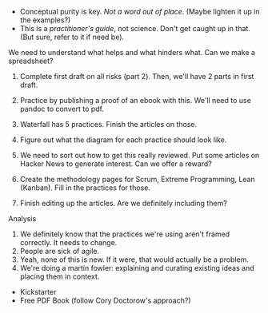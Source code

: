 
- Conceptual purity is key.  _Not a word out of place_. (Maybe lighten it up in the examples?)
- This is a _practitioner's guide_, not science.  Don't get caught up in that.  (But sure, refer to it if need be).

We need to understand what helps and what hinders what.  Can we make a spreadsheet?

1. Complete first draft on all risks (part 2). Then, we'll have 2 parts in first draft.

2. Practice by publishing a proof of an ebook with this.  We'll need to use pandoc to convert to pdf.

3. Waterfall has 5 practices.  Finish the articles on those.

4. Figure out what the diagram for each practice should look like.

5. We need to sort out how to get this really reviewed.   Put some articles on Hacker News to generate interest.  Can we offer a reward?

6. Create the methodology pages for Scrum, Extreme Programming, Lean (Kanban).  Fill in the practices for those.

7. Finish editing up the articles.  Are we definitely including them?

Analysis

1.  We definitely know that the practices we're using aren't framed correctly.  It needs to change.
2.  People are sick of agile.  
3.  Yeah, none of this is new.  If it were, that would actually be a problem.
4.  We're doing a martin fowler:  explaining and curating existing ideas and placing them in context.



- Kickstarter
- Free PDF Book (follow Cory Doctorow's approach?)



